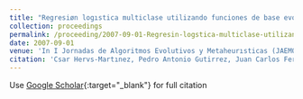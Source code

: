 ```yaml
---
title: "Regresiøn logıstica multiclase utilizando funciones de base evolutivas de tipo proyecciøn"
collection: proceedings
permalink: /proceeding/2007-09-01-Regresin-logstica-multiclase-utilizando-funciones-de-base-evolutivas-de-tipo-proyeccin
date: 2007-09-01
venue: 'In I Jornadas de Algoritmos Evolutivos y Metaheurısticas (JAEM07)'
citation: 'Csar Hervs-Martınez, Pedro Antonio Gutirrez, Juan Carlos Fernndez, Antonio Talløn-Ballesteros, &quot;Regresiøn logıstica multiclase utilizando funciones de base evolutivas de tipo proyecciøn.&quot; In I Jornadas de Algoritmos Evolutivos y Metaheurısticas (JAEM07), 2007, Zaragoza, España, pp.65--72.'
---
```

Use [Google Scholar](https://scholar.google.com/scholar?q=Regresiøn+logıstica+multiclase+utilizando+funciones+de+base+evolutivas+de+tipo+proyecciøn){:target="_blank"} for full citation